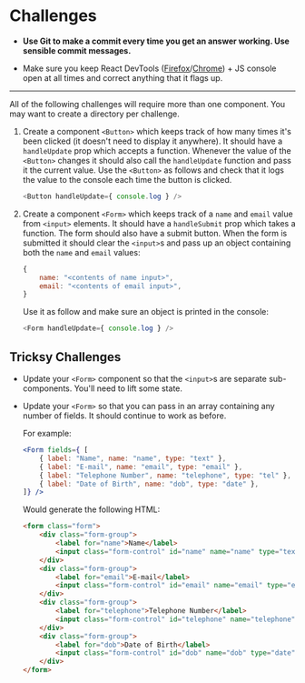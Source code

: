 # Challenges

- **Use Git to make a commit every time you get an answer working. Use sensible commit messages.**

- Make sure you keep React DevTools ([Firefox](https://addons.mozilla.org/en-US/firefox/addon/react-devtools/)/[Chrome](https://chrome.google.com/webstore/detail/react-developer-tools/fmkadmapgofadopljbjfkapdkoienihi)) + JS console open at all times and correct anything that it flags up.

---

All of the following challenges will require more than one component. You may want to create a directory per challenge.

1) Create a component `<Button>` which keeps track of how many times it's been clicked (it doesn't need to display it anywhere). It should have a `handleUpdate` prop which accepts a function. Whenever the value of the `<Button>` changes it should also call the `handleUpdate` function and pass it the current value. Use the `<Button>` as follows and check that it logs the value to the console each time the button is clicked.

    ```js
    <Button handleUpdate={ console.log } />
    ```

2) Create a component `<Form>` which keeps track of a `name` and `email` value from `<input>` elements. It should have a `handleSubmit` prop which takes a function. The form should also have a submit button. When the form is submitted it should clear the `<input>`s and pass up an object containing both the `name` and `email` values:

    ```js
    {
        name: "<contents of name input>",
        email: "<contents of email input>",
    }
    ```

    Use it as follow and make sure an object is printed in the console:

    ```js
    <Form handleUpdate={ console.log } />
    ```



## Tricksy Challenges

- Update your `<Form>` component so that the `<input>`s are separate sub-components. You'll need to lift some state.

- Update your `<Form>` so that you can pass in an array containing any number of fields. It should continue to work as before.

    For example:

    ```jsx
    <Form fields={ [
        { label: "Name", name: "name", type: "text" },
        { label: "E-mail", name: "email", type: "email" },
        { label: "Telephone Number", name: "telephone", type: "tel" },
        { label: "Date of Birth", name: "dob", type: "date" },
    ]} />
    ```

    Would generate the following HTML:

    ```html
    <form class="form">
        <div class="form-group">
            <label for="name">Name</label>
            <input class="form-control" id="name" name="name" type="text" />
        </div>
        <div class="form-group">
            <label for="email">E-mail</label>
            <input class="form-control" id="email" name="email" type="email" />
        </div>
        <div class="form-group">
            <label for="telephone">Telephone Number</label>
            <input class="form-control" id="telephone" name="telephone" type="tel" />
        </div>
        <div class="form-group">
            <label for="dob">Date of Birth</label>
            <input class="form-control" id="dob" name="dob" type="date" />
        </div>
    </form>
    ```

